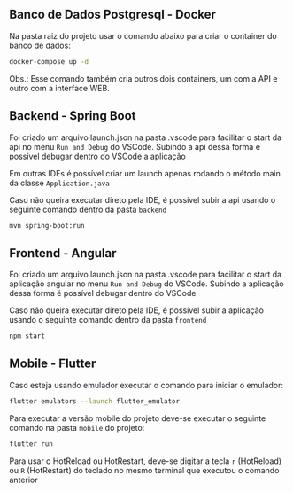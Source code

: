 ## Banco de Dados Postgresql - Docker

Na pasta raiz do projeto usar o comando abaixo para criar o container do banco de dados:

```bash
docker-compose up -d
```

Obs.: Esse comando também cria outros dois containers, um com a API e outro com a interface WEB.

## Backend - Spring Boot

Foi criado um arquivo launch.json na pasta .vscode para facilitar o start da api no menu ```Run and Debug``` do VSCode.
Subindo a api dessa forma é possível debugar dentro do VSCode a aplicação

Em outras IDEs é possível criar um launch apenas rodando o método main da classe ```Application.java```

Caso não queira executar direto pela IDE, é possível subir a api usando o seguinte comando dentro da pasta ```backend```

```bash
mvn spring-boot:run
```

## Frontend - Angular

Foi criado um arquivo launch.json na pasta .vscode para facilitar o start da aplicação angular no menu ```Run and Debug``` do VSCode.
Subindo a aplicação dessa forma é possível debugar dentro do VSCode

Caso não queira executar direto pela IDE, é possível subir a aplicação usando o seguinte comando dentro da pasta ```frontend```

```bash
npm start
```

## Mobile - Flutter

Caso esteja usando emulador executar o comando para iniciar o emulador:

```bash
flutter emulators --launch flutter_emulator
```

Para executar a versão mobile do projeto deve-se executar o seguinte comando na pasta ```mobile``` do projeto:

```bash
flutter run
```

Para usar o HotReload ou HotRestart, deve-se digitar a tecla ```r``` (HotReload) ou ```R``` (HotRestart) 
do teclado no mesmo terminal que executou o comando anterior
